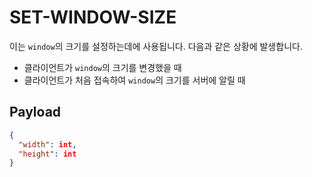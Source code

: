 # SET-WINDOW-SIZE

이는 `window`의 크기를 설정하는데에 사용됩니다.
다음과 같은 상황에 발생합니다.
- 클라이언트가 `window`의 크기를 변경했을 때
- 클라이언트가 처음 접속하여 `window`의 크기를 서버에 알릴 때

## Payload

```json
{
  "width": int,
  "height": int
}
```